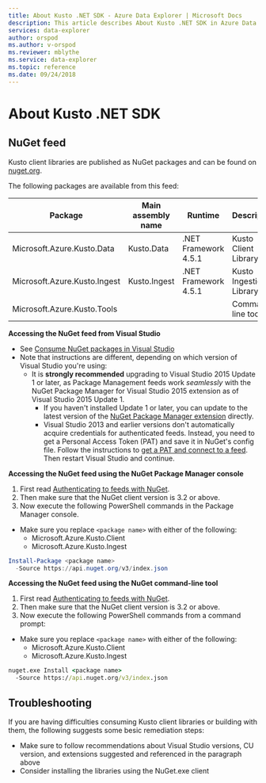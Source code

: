 ```yaml
---
title: About Kusto .NET SDK - Azure Data Explorer | Microsoft Docs
description: This article describes About Kusto .NET SDK in Azure Data Explorer.
services: data-explorer
author: orspod
ms.author: v-orspod
ms.reviewer: mblythe
ms.service: data-explorer
ms.topic: reference
ms.date: 09/24/2018
---
```

# About Kusto .NET SDK

## NuGet feed



Kusto client libraries are published as NuGet packages and can be found on [nuget.org](https://www.nuget.org/packages?q=kusto).

The following packages are available from this feed:


|Package                     |Main assembly name|Runtime             |Description              |
|----------------------------|------------------|--------------------|-------------------------|
|Microsoft.Azure.Kusto.Data  |Kusto.Data        |.NET Framework 4.5.1|Kusto Client Library.    |
|Microsoft.Azure.Kusto.Ingest|Kusto.Ingest      |.NET Framework 4.5.1|Kusto Ingestion Library. |
|Microsoft.Azure.Kusto.Tools |                  |                    |Command-line tools.      |


**Accessing the NuGet feed from Visual Studio**

- See [Consume NuGet packages in Visual Studio](https://www.visualstudio.com/en-us/docs/package/get-started/nuget/consume)
- Note that instructions are different, depending on which version of Visual Studio you're using:
  -  It is **strongly recommended** upgrading to Visual Studio 2015 Update 1 or later, as 
  Package Management feeds work *seamlessly* with the NuGet Package Manager for Visual Studio 2015 extension as of 
  Visual Studio 2015 Update 1.
      - If you haven't installed Update 1 or later, you can update to the latest version of the 
  [NuGet Package Manager extension](https://dist.nuget.org/visualstudio-2015-vsix/latest/NuGet.Tools.vsix) directly.
      - Visual Studio 2013 and earlier versions don't automatically acquire credentials for authenticated feeds. 
      Instead, you need to get a Personal Access Token (PAT) and save it in NuGet's config file. Follow the instructions to
      [get a PAT and connect to a feed](https://docs.microsoft.com/en-us/vsts/organizations/accounts/use-personal-access-tokens-to-authenticate).
      Then restart Visual Studio and continue.


**Accessing the NuGet feed using the NuGet Package Manager console**

1. First read [Authenticating to feeds with NuGet](https://www.visualstudio.com/en-us/docs/package/get-started/nuget/auth).
2. Then make sure that the NuGet client version is 3.2 or above.
3. Now execute the following PowerShell commands in the Package Manager console.
  - Make sure you replace `<package name>` with either of the following:
    - Microsoft.Azure.Kusto.Client
    - Microsoft.Azure.Kusto.Ingest

```powershell
Install-Package <package name>
  -Source https://api.nuget.org/v3/index.json
```

**Accessing the NuGet feed using the NuGet command-line tool**

1. First read [Authenticating to feeds with NuGet](https://www.visualstudio.com/en-us/docs/package/get-started/nuget/auth).
2. Then make sure that the NuGet client version is 3.2 or above.
3. Now execute the following PowerShell commands from a command prompt:
  - Make sure you replace `<package name>` with either of the following:
    - Microsoft.Azure.Kusto.Client
    - Microsoft.Azure.Kusto.Ingest

```cmd
nuget.exe Install <package name> 
  -Source https://api.nuget.org/v3/index.json
```





## Troubleshooting

If you are having difficulties consuming Kusto client libraries or building with them, the following suggests some besic remediation steps:
* Make sure to follow recommendations about Visual Studio versions, CU version, and extensions suggested and referenced in the paragraph above
* Consider installing the libraries using the NuGet.exe client
